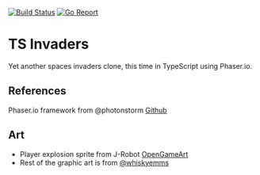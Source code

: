 [![Build Status](https://travis-ci.org/raelga/tsinvaders.svg?branch=master)](https://travis-ci.org/raelga/tsinvaders)
[![Go Report](https://goreportcard.com/badge/github.com/raelga/BanMeNotBot)](https://goreportcard.com/report/github.com/raelga/BanMeNotBot)

# TS Invaders

Yet another spaces invaders clone, this time in TypeScript using Phaser.io.

## References

Phaser.io framework from @photonstorm [Github](https://github.com/photonstorm/phaser)

## Art

 - Player explosion sprite from J-Robot [OpenGameArt](https://opengameart.org/users/j-robot)
 - Rest of the graphic art is from [@whiskyemms](https://twitter.com/whiskyemms)
